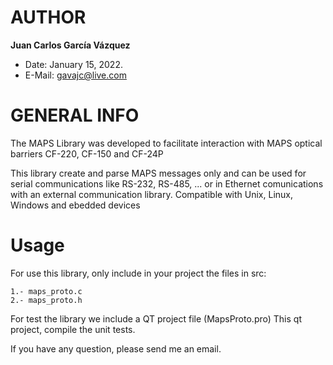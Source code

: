 # AUTHOR

**Juan Carlos García Vázquez**

+   Date: January 15, 2022.
+ E-Mail: gavajc@live.com

# GENERAL INFO

The MAPS Library was developed to facilitate interaction with MAPS
optical barriers CF-220, CF-150 and CF-24P

This library create and parse MAPS messages only and can be used for serial
communications like RS-232, RS-485, ... or in Ethernet comunications with an
external communication library. Compatible with Unix, Linux, Windows and ebedded devices

# Usage

For use this library, only include in your project the files in src:

    1.- maps_proto.c
    2.- maps_proto.h

For test the library we include a QT project file (MapsProto.pro)
This qt project, compile the unit tests.

If you have any question, please send me an email.
